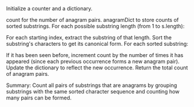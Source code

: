 Initialize a counter and a dictionary.

count for the number of anagram pairs.
anagramDict to store counts of sorted substrings.
For each possible substring length (from 1 to s.length):

For each starting index, extract the substring of that length.
Sort the substring's characters to get its canonical form.
For each sorted substring:

If it has been seen before, increment count by the number of times it has appeared (since each previous occurrence forms a new anagram pair).
Update the dictionary to reflect the new occurrence.
Return the total count of anagram pairs.

Summary:
Count all pairs of substrings that are anagrams by grouping substrings with the same sorted character sequence and counting how many pairs can be formed.